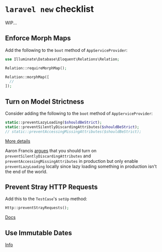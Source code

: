 # `laravel new` checklist

WIP...

## Enforce Morph Maps
Add the following to the `boot` method of `AppServiceProvider`:

```php
use Illuminate\Database\Eloquent\Relations\Relation;

Relation::requireMorphMap();

Relation::morphMap([
  //
]);
```

## Turn on Model Strictness
Consider adding the following to the `boot` method of `AppServiceProvider`:

```php
static::preventLazyLoading($shouldBeStrict);
static::preventSilentlyDiscardingAttributes($shouldBeStrict);
// static::preventAccessingMissingAttributes($shouldBeStrict);
```

[More details](https://laravel-news.com/shouldbestrict)

Aaron Francis [argues](https://mostlytechnical.com/episodes/19-its-content-baby) that you should turn on `preventSilentlyDiscardingAttributes` and `preventAccessingMissingAttributes` in production but only enable `preventLazyLoading` locally since lazy loading something in production isn't the end of the world.

## Prevent Stray HTTP Requests

Add this to the `TestCase`'s `setUp` method:

```php
Http::preventStrayRequests();
```

[Docs](https://laravel.com/docs/10.x/http-client#preventing-stray-requests)

## Use Immutable Dates

[Info](https://dyrynda.com.au/blog/laravel-immutable-dates)
